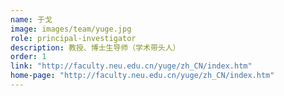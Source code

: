 ```yaml
---
name: 于戈
image: images/team/yuge.jpg
role: principal-investigator
description: 教授、博士生导师（学术带头人）
order: 1
link: "http://faculty.neu.edu.cn/yuge/zh_CN/index.htm"
home-page: "http://faculty.neu.edu.cn/yuge/zh_CN/index.htm"
---
```

